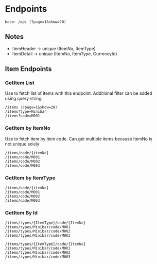 # Endpoints

    base: /api (?page=1&show=20)

## Notes

- ItemHeader -> unique (ItemNo, ItemType)
- ItemDetail -> unique (ItemNo, ItemType, CurrencyId)

## Item Endpoints

### GetItem List

Use to fetch list of items with this endpoint. Additional filter can be added using query string.

    /items (?page=1&show=20)
    /items?type=Minibar
    /items?code=M001

### GetItem by ItemNo

Use to fetch item by item code. Can get multiple items because ItemNo is not unique solely

    /items/code/{itemNo}
    /items/code/M001
    /items/code/M002
    /items/code/M003

### GetItem by ItemType

    /items/code/{itemNo}
    /items/code/M001
    /items/code/M002
    /items/code/M003

### GetItem By Id

    /items/types/{ItemType}/code/{ItemNo}
    /items/types/Minibar/code/M001
    /items/types/Minibar/code/M002
    /items/types/Minibar/code/M003

    /items/types/{ItemType}/code/{ItemNo}
    /items/types/Minibar/code/M001
    /items/types/Minibar/code/M002
    /items/types/Minibar/code/M003
